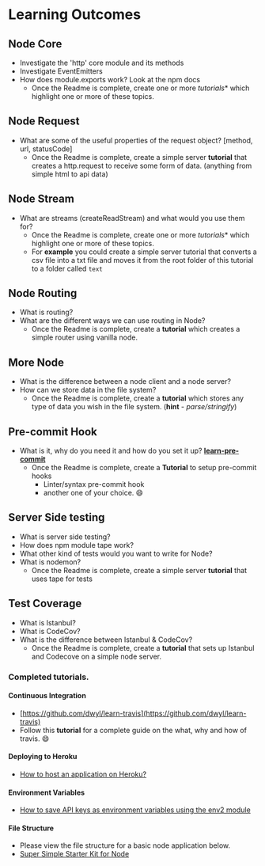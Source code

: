 # Learning Outcomes


## Node Core
-  Investigate the 'http' core module and its methods
- Investigate EventEmitters
- How does module.exports work? Look at the npm docs
  - Once the Readme is complete, create one or more *tutorials** which highlight one or more of these topics.

## Node Request
- What are some of the useful properties of the request object? [method, url, statusCode]
  - Once the Readme is complete, create a simple server **tutorial** that creates a http.request to receive some form of data. (anything from simple html to api data)


## Node Stream
- What are streams (createReadStream) and what would you use them for?
    - Once the Readme is complete, create one or more *tutorials** which highlight one or more of these topics.
    - For **example** you could create a simple server tutorial that converts a csv file into a txt file and moves it from the root folder of this tutorial to a folder called `text`

## Node Routing
- What is routing?
- What are the different ways we can use routing in Node?
  - Once the Readme is complete, create a **tutorial** which creates a simple router using vanilla node.

## More Node
- What is the difference between a node client and a node server?
- How can we store data in the file system?
  - Once the Readme is complete, create a **tutorial** which stores any type of data you wish in the file system. (**hint** - _parse/stringify_)

## Pre-commit Hook
- What is it, why do you need it and how do you set it up? **[learn-pre-commit](https://github.com/docdis/learn-pre-commit)**
  - Once the Readme is complete, create a **Tutorial** to setup pre-commit hooks
    - Linter/syntax pre-commit hook
    - another one of your choice. :smile:


## Server Side testing
- What is server side testing?
- How does npm module tape work?
- What other kind of tests would you want to write for Node?
- What is nodemon?
  - Once the Readme is complete, create a simple server **tutorial** that uses tape for tests

## Test Coverage
- What is Istanbul?
- What is CodeCov?
- What is the difference between Istanbul & CodeCov?
  - Once the Readme is complete, create a **tutorial** that sets up Istanbul and Codecove on a simple node server.  




### Completed tutorials.

#### Continuous Integration
 - [https://github.com/dwyl/learn-travis](https://github.com/dwyl/learn-travis)
 - Follow this **tutorial** for a complete guide on the what, why and how of travis. :smile:


#### Deploying to Heroku

- [How to host an application on Heroku?](https://github.com/Neats29/Learn-Heroku)

#### Environment Variables

- [How to save API keys as environment variables using the env2 module](https://github.com/dwyl/env2)

#### File Structure

- Please view the file structure for a basic node application below.
- [Super Simple Starter Kit for Node](https://github.com/sofer/sssk)
